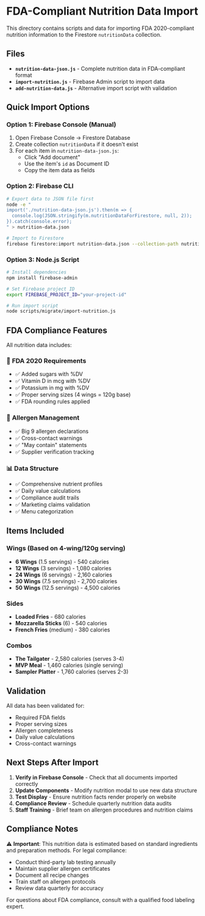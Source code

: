 # FDA-Compliant Nutrition Data Import

This directory contains scripts and data for importing FDA 2020-compliant nutrition information to the Firestore `nutritionData` collection.

## Files

- **`nutrition-data-json.js`** - Complete nutrition data in FDA-compliant format
- **`import-nutrition.js`** - Firebase Admin script to import data
- **`add-nutrition-data.js`** - Alternative import script with validation

## Quick Import Options

### Option 1: Firebase Console (Manual)
1. Open Firebase Console → Firestore Database
2. Create collection `nutritionData` if it doesn't exist
3. For each item in `nutrition-data-json.js`:
   - Click "Add document"
   - Use the item's `id` as Document ID
   - Copy the item data as fields

### Option 2: Firebase CLI
```bash
# Export data to JSON file first
node -e "
import('./nutrition-data-json.js').then(m => {
  console.log(JSON.stringify(m.nutritionDataForFirestore, null, 2));
}).catch(console.error);
" > nutrition-data.json

# Import to Firestore
firebase firestore:import nutrition-data.json --collection-path nutritionData
```

### Option 3: Node.js Script
```bash
# Install dependencies
npm install firebase-admin

# Set Firebase project ID
export FIREBASE_PROJECT_ID="your-project-id"

# Run import script
node scripts/migrate/import-nutrition.js
```

## FDA Compliance Features

All nutrition data includes:

### 🥗 **FDA 2020 Requirements**
- ✅ Added sugars with %DV
- ✅ Vitamin D in mcg with %DV
- ✅ Potassium in mg with %DV
- ✅ Proper serving sizes (4 wings = 120g base)
- ✅ FDA rounding rules applied

### 🚨 **Allergen Management**
- ✅ Big 9 allergen declarations
- ✅ Cross-contact warnings
- ✅ "May contain" statements
- ✅ Supplier verification tracking

### 📊 **Data Structure**
- ✅ Comprehensive nutrient profiles
- ✅ Daily value calculations
- ✅ Compliance audit trails
- ✅ Marketing claims validation
- ✅ Menu categorization

## Items Included

### Wings (Based on 4-wing/120g serving)
- **6 Wings** (1.5 servings) - 540 calories
- **12 Wings** (3 servings) - 1,080 calories
- **24 Wings** (6 servings) - 2,160 calories
- **30 Wings** (7.5 servings) - 2,700 calories
- **50 Wings** (12.5 servings) - 4,500 calories

### Sides
- **Loaded Fries** - 680 calories
- **Mozzarella Sticks** (6) - 540 calories
- **French Fries** (medium) - 380 calories

### Combos
- **The Tailgater** - 2,580 calories (serves 3-4)
- **MVP Meal** - 1,460 calories (single serving)
- **Sampler Platter** - 1,760 calories (serves 2-3)

## Validation

All data has been validated for:
- Required FDA fields
- Proper serving sizes
- Allergen completeness
- Daily value calculations
- Cross-contact warnings

## Next Steps After Import

1. **Verify in Firebase Console** - Check that all documents imported correctly
2. **Update Components** - Modify nutrition modal to use new data structure
3. **Test Display** - Ensure nutrition facts render properly on website
4. **Compliance Review** - Schedule quarterly nutrition data audits
5. **Staff Training** - Brief team on allergen procedures and nutrition claims

## Compliance Notes

⚠️ **Important**: This nutrition data is estimated based on standard ingredients and preparation methods. For legal compliance:

- Conduct third-party lab testing annually
- Maintain supplier allergen certificates
- Document all recipe changes
- Train staff on allergen protocols
- Review data quarterly for accuracy

For questions about FDA compliance, consult with a qualified food labeling expert.